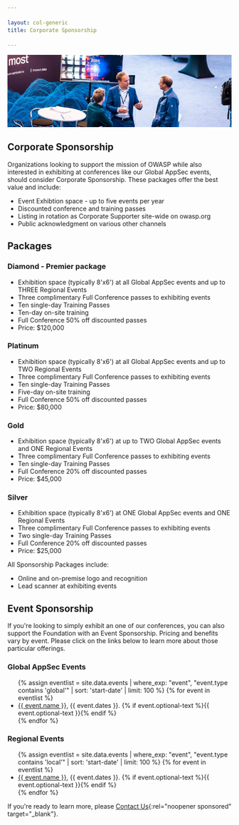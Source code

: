 ```yaml
---

layout: col-generic
title: Corporate Sponsorship

---
```


![Exhibitor at Global AppSec Amsterdam during sessions](/assets/images/web/exhibition.png)

## Corporate Sponsorship
Organizations looking to support the mission of OWASP while also interested in exhibiting at conferences like our Global AppSec events, should consider Corporate Sponsorship. These packages offer the best value and include:
- Event Exhibtion space - up to five events per year
- Discounted conference and training passes
- Listing in rotation as Corporate Supporter site-wide on owasp.org
- Public acknowledgment on various other channels

## Packages

### Diamond - Premier package
- Exhibition space (typically 8'x6') at all Global AppSec events and up to THREE Regional Events
- Three complimentary Full Conference passes to exhibiting events
- Ten single-day Training Passes
- Ten-day on-site training
- Full Conference 50% off discounted passes
- Price: $120,000

### Platinum
- Exhibition space (typically 8'x6') at all Global AppSec events and up to TWO Regional Events
- Three complimentary Full Conference passes to exhibiting events
- Ten single-day Training Passes
- Five-day on-site training
- Full Conference 50% off discounted passes
- Price: $80,000

### Gold
- Exhibition space (typically 8'x6') at up to TWO Global AppSec events and ONE Regional Events
- Three complimentary Full Conference passes to exhibiting events
- Ten single-day Training Passes
- Full Conference 20% off discounted passes
- Price: $45,000

### Silver
- Exhibition space (typically 8'x6') at ONE Global AppSec events and ONE Regional Events
- Three complimentary Full Conference passes to exhibiting events
- Two single-day Training Passes
- Full Conference 20% off discounted passes
- Price: $25,000

All Sponsorship Packages include:
- Online and on-premise logo and recognition
- Lead scanner at exhibiting events

## Event Sponsorship
If you're looking to simply exhibit an one of our conferences, you can also support the Foundation with an Event Sponsorship.  Pricing and benefits vary by event. Please click on the links below to learn more about those particular offerings.

### Global AppSec Events
<ul>
{% assign eventlist = site.data.events | where_exp: "event", "event.type contains 'global'" | sort: 'start-date' | limit: 100 %}
{% for event in eventlist %}
<li><a href='{{ event.url }}' target='_blank'>{{ event.name }}</a>, {{ event.dates }}. {% if event.optional-text %}{{ event.optional-text }}{% endif %}</li>
{% endfor %}
</ul>

### Regional Events
<ul>
{% assign eventlist = site.data.events | where_exp: "event", "event.type contains 'local'" | sort: 'start-date' | limit: 100 %}
{% for event in eventlist %}
<li><a href='{{ event.url }}' target='_blank'>{{ event.name }}</a>, {{ event.dates }}. {% if event.optional-text %}{{ event.optional-text }}{% endif %}</li>
{% endfor %}
</ul>

If you're ready to learn more, please [Contact Us](https://owasporg.atlassian.net/servicedesk/customer/portal/7/group/18/create/72){:rel="noopener sponsored" target="_blank"}.
